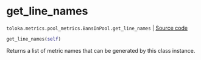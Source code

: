# get_line_names
`toloka.metrics.pool_metrics.BansInPool.get_line_names` | [Source code](https://github.com/Toloka/toloka-kit/blob/v1.2.1/src/metrics/pool_metrics.py#L512)

```python
get_line_names(self)
```

Returns a list of metric names that can be generated by this class instance.

